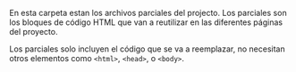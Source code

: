 En esta carpeta estan los archivos parciales del projecto.
Los parciales son los bloques de código HTML que van a reutilizar en las diferentes páginas del proyecto.

Los parciales solo incluyen el código que se va a reemplazar, no necesitan otros elementos como `<html>`, `<head>`, o `<body>`.

